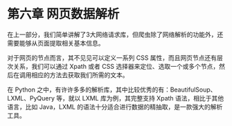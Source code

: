# 第六章 网页数据解析

在上一部分，我们简单讲解了3大网络请求库，但爬虫除了网络解析的功能外，还需要能够从页面提取相关基本信息。

对于网页的节点而言，其不见见可以定义一系列 CSS 属性，而且网页节点还有层次关系，我们可以通过 Xpath 或者 CSS 选择器来定位、选取一个或多个节点，然后在调用相应的方法去获取我们所需的文本。

在 Python 之中，有许许多多的解析库，其中比较优秀的有：BeautifulSoup、LXML、PyQuery 等，就以 LXML 库为例，其完整支持 Xpath 语法，相比于其他语言，比如 Java，LXML 的语法十分适合进行数据的精抽取，是一款强大的解析工具。